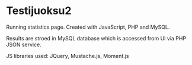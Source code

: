 Testijuoksu2
============

Running statistics page.
Created with JavaScript, PHP and MySQL.

Results are stroed in MySQL database which is accessed from UI via PHP JSON service.

JS libraries used: JQuery, Mustache.js, Moment.js
